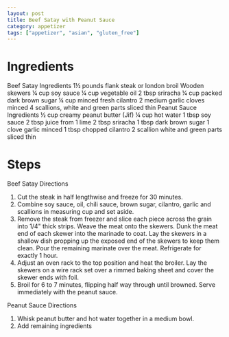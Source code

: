 ```yaml
---
layout: post
title: Beef Satay with Peanut Sauce
category: appetizer
tags: ["appetizer", "asian", "gluten_free"]
---
```

# Ingredients

Beef Satay Ingredients
1½	pounds flank steak or london broil
Wooden skewers
¼	cup soy sauce
¼	cup vegetable oil
2	tbsp sriracha
¼	cup packed dark brown sugar
¼	cup minced fresh cilantro
2	medium garlic cloves minced
4	scallions, white and green parts sliced thin
Peanut Sauce Ingredients
½	cup creamy peanut butter (Jif)
¼	cup hot water
1	tbsp soy sauce
2	tbsp juice from 1 lime
2	tbsp sriracha
1	tbsp dark brown sugar
1	clove garlic minced
1	tbsp chopped cilantro
2	scallion white and green parts sliced thin

# Steps

Beef Satay Directions

1.  Cut the steak in half lengthwise and freeze for 30 minutes.
2.  Combine soy sauce, oil, chili sauce, brown sugar, cilantro, garlic and scallions in measuring cup and set aside. 
3.  Remove the steak from freezer and slice each piece across the grain into 1/4" thick strips.  Weave the meat onto the skewers.  Dunk the meat end of each skewer into the marinade to coat.  Lay the skewers in a shallow dish propping up the exposed end of the skewers to keep them clean.  Pour the remaining marinate over the meat.  Refrigerate for exactly 1 hour.
4.  Adjust an oven rack to the top position and heat the broiler.  Lay the skewers on a wire rack set over a rimmed baking sheet and cover the skewer ends with foil.  
5.  Broil for 6 to 7 minutes, flipping half way through until browned.  Serve immediately with the peanut sauce.

Peanut Sauce Directions

1.  Whisk peanut butter and hot water together in a medium bowl.  
2.  Add remaining ingredients
